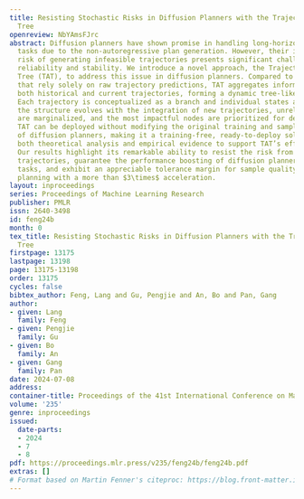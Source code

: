 ```yaml
---
title: Resisting Stochastic Risks in Diffusion Planners with the Trajectory Aggregation
  Tree
openreview: NbYAmsFJrc
abstract: Diffusion planners have shown promise in handling long-horizon and sparse-reward
  tasks due to the non-autoregressive plan generation. However, their inherent stochastic
  risk of generating infeasible trajectories presents significant challenges to their
  reliability and stability. We introduce a novel approach, the Trajectory Aggregation
  Tree (TAT), to address this issue in diffusion planners. Compared to prior methods
  that rely solely on raw trajectory predictions, TAT aggregates information from
  both historical and current trajectories, forming a dynamic tree-like structure.
  Each trajectory is conceptualized as a branch and individual states as nodes. As
  the structure evolves with the integration of new trajectories, unreliable states
  are marginalized, and the most impactful nodes are prioritized for decision-making.
  TAT can be deployed without modifying the original training and sampling pipelines
  of diffusion planners, making it a training-free, ready-to-deploy solution. We provide
  both theoretical analysis and empirical evidence to support TAT’s effectiveness.
  Our results highlight its remarkable ability to resist the risk from unreliable
  trajectories, guarantee the performance boosting of diffusion planners in 100% of
  tasks, and exhibit an appreciable tolerance margin for sample quality, thereby enabling
  planning with a more than $3\times$ acceleration.
layout: inproceedings
series: Proceedings of Machine Learning Research
publisher: PMLR
issn: 2640-3498
id: feng24b
month: 0
tex_title: Resisting Stochastic Risks in Diffusion Planners with the Trajectory Aggregation
  Tree
firstpage: 13175
lastpage: 13198
page: 13175-13198
order: 13175
cycles: false
bibtex_author: Feng, Lang and Gu, Pengjie and An, Bo and Pan, Gang
author:
- given: Lang
  family: Feng
- given: Pengjie
  family: Gu
- given: Bo
  family: An
- given: Gang
  family: Pan
date: 2024-07-08
address:
container-title: Proceedings of the 41st International Conference on Machine Learning
volume: '235'
genre: inproceedings
issued:
  date-parts:
  - 2024
  - 7
  - 8
pdf: https://proceedings.mlr.press/v235/feng24b/feng24b.pdf
extras: []
# Format based on Martin Fenner's citeproc: https://blog.front-matter.io/posts/citeproc-yaml-for-bibliographies/
---
```

